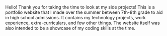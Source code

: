 Hello! Thank you for taking the time to look at my side projects!
This is a portfolio website that I made over the summer between 7th-8th grade
to aid in high school admissions. It contains my technology projects, work experience,
extra-curriculars, and few other things. The website itself was also intended to be
a showcase of my coding skills at the time.
